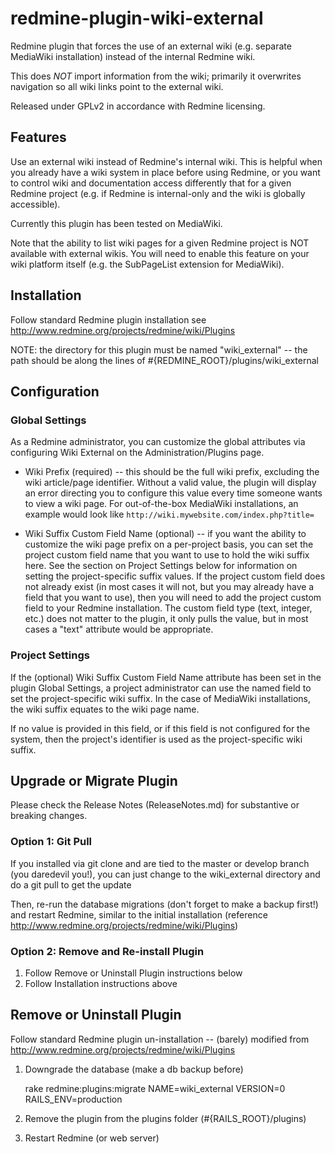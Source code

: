 # redmine-plugin-wiki-external

Redmine plugin that forces the use of an external wiki (e.g. separate MediaWiki installation) instead of the internal Redmine wiki.

This does *NOT* import information from the wiki; primarily it overwrites navigation so all wiki links point to the external wiki.

Released under GPLv2 in accordance with Redmine licensing.

## Features

Use an external wiki instead of Redmine's internal wiki. This is helpful when you already have a wiki system in place before using Redmine,
or you want to control wiki and documentation access differently that for a given Redmine project (e.g. if Redmine is internal-only and
the wiki is globally accessible).

Currently this plugin has been tested on MediaWiki.

Note that the ability to list wiki pages for a given Redmine project is NOT available with external wikis. You will need to enable
this feature on your wiki platform itself (e.g. the SubPageList extension for MediaWiki).

## Installation

Follow standard Redmine plugin installation see http://www.redmine.org/projects/redmine/wiki/Plugins

NOTE: the directory for this plugin must be named "wiki_external" -- the path should be along the lines of #{REDMINE_ROOT}/plugins/wiki_external

## Configuration

### Global Settings

As a Redmine administrator, you can customize the global attributes via configuring Wiki External on the Administration/Plugins page.

* Wiki Prefix (required) -- this should be the full wiki prefix, excluding the wiki article/page identifier. Without a 
  valid value, the plugin will display an error directing you to configure this value every time someone wants to view a wiki page. 
  For out-of-the-box MediaWiki installations, an example would look like `http://wiki.mywebsite.com/index.php?title=`
  
* Wiki Suffix Custom Field Name (optional) -- if you want the ability to customize the wiki page prefix on a per-project basis, 
  you can set the project custom field name that you want to use to hold the wiki suffix here. See the section on Project Settings 
  below for information on setting the project-specific suffix values. If the project custom field does not already exist (in most
  cases it will not, but you may already have a field that you want to use), then you will need to add the project custom 
  field to your Redmine installation. The custom field type (text, integer, etc.) does not matter to the plugin, it only pulls
  the value, but in most cases a "text" attribute would be appropriate. 

### Project Settings

If the (optional) Wiki Suffix Custom Field Name attribute has been set in the plugin Global Settings, a project
administrator can use the named field to set the project-specific wiki suffix. In the case of MediaWiki installations, 
the wiki suffix equates to the wiki page name. 

If no value is provided in this field, or if this field is not configured for the system, then the project's identifier 
is used as the project-specific wiki suffix.

## Upgrade or Migrate Plugin

Please check the Release Notes (ReleaseNotes.md) for substantive or breaking changes.

### Option 1: Git Pull
If you installed via git clone and are tied to the master or develop branch (you daredevil you!), you can just change to 
the wiki_external directory and do a git pull to get the update

Then, re-run the database migrations (don't forget to make a backup first!) and restart Redmine, similar to the initial 
installation (reference http://www.redmine.org/projects/redmine/wiki/Plugins)

### Option 2: Remove and Re-install Plugin
1. Follow Remove or Uninstall Plugin instructions below
2. Follow Installation instructions above
   
## Remove or Uninstall Plugin

Follow standard Redmine plugin un-installation -- (barely) modified from http://www.redmine.org/projects/redmine/wiki/Plugins

1. Downgrade the database (make a db backup before)

   rake redmine:plugins:migrate NAME=wiki_external VERSION=0 RAILS_ENV=production

2. Remove the plugin from the plugins folder (#{RAILS_ROOT}/plugins)

3. Restart Redmine (or web server)